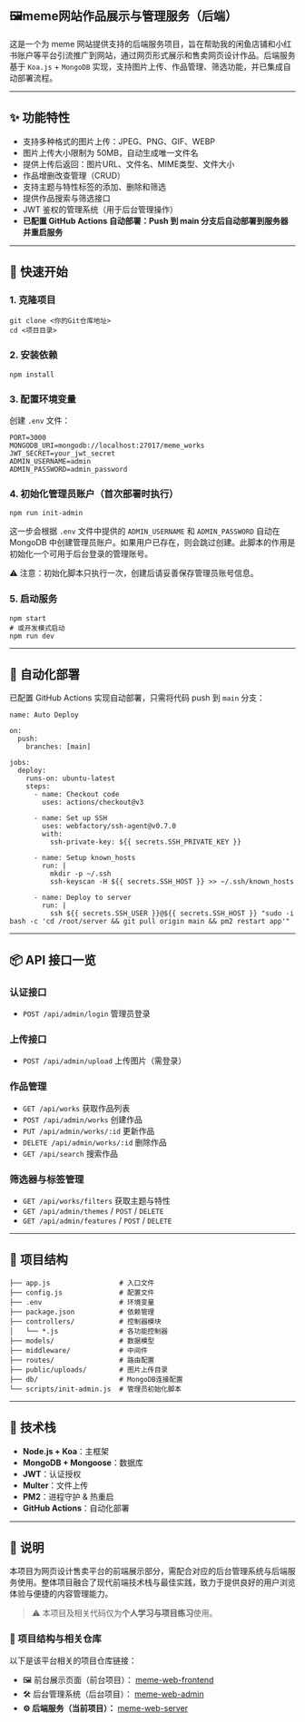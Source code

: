 ## 🖼meme网站作品展示与管理服务（后端）

这是一个为 meme 网站提供支持的后端服务项目，旨在帮助我的闲鱼店铺和小红书账户等平台引流推广到网站，通过网页形式展示和售卖网页设计作品。后端服务基于 `Koa.js` + `MongoDB` 实现，支持图片上传、作品管理、筛选功能，并已集成自动部署流程。

------

## ✨ 功能特性

- 支持多种格式的图片上传：JPEG、PNG、GIF、WEBP
- 图片上传大小限制为 50MB，自动生成唯一文件名
- 提供上传后返回：图片URL、文件名、MIME类型、文件大小
- 作品增删改查管理（CRUD）
- 支持主题与特性标签的添加、删除和筛选
- 提供作品搜索与筛选接口
- JWT 鉴权的管理系统（用于后台管理操作）
- **已配置 GitHub Actions 自动部署：Push 到 main 分支后自动部署到服务器并重启服务**

------

## 🚀 快速开始

### 1. 克隆项目

```
git clone <你的Git仓库地址>
cd <项目目录>
```

### 2. 安装依赖

```
npm install
```

### 3. 配置环境变量

创建 `.env` 文件：

```
PORT=3000
MONGODB_URI=mongodb://localhost:27017/meme_works
JWT_SECRET=your_jwt_secret
ADMIN_USERNAME=admin
ADMIN_PASSWORD=admin_password
```

### 4. **初始化管理员账户（首次部署时执行）**

```
npm run init-admin
```

这一步会根据 `.env` 文件中提供的 `ADMIN_USERNAME` 和 `ADMIN_PASSWORD` 自动在 MongoDB 中创建管理员账户。如果用户已存在，则会跳过创建。此脚本的作用是初始化一个可用于后台登录的管理账号。

⚠️ 注意：初始化脚本只执行一次，创建后请妥善保存管理员账号信息。

### 5. 启动服务

```
npm start
# 或开发模式启动
npm run dev
```

------

## 🔧 自动化部署

已配置 GitHub Actions 实现自动部署，只需将代码 push 到 `main` 分支：

```
name: Auto Deploy

on:
  push:
    branches: [main]

jobs:
  deploy:
    runs-on: ubuntu-latest
    steps:
      - name: Checkout code
        uses: actions/checkout@v3

      - name: Set up SSH
        uses: webfactory/ssh-agent@v0.7.0
        with:
          ssh-private-key: ${{ secrets.SSH_PRIVATE_KEY }}

      - name: Setup known_hosts
        run: |
          mkdir -p ~/.ssh
          ssh-keyscan -H ${{ secrets.SSH_HOST }} >> ~/.ssh/known_hosts

      - name: Deploy to server
        run: |
          ssh ${{ secrets.SSH_USER }}@${{ secrets.SSH_HOST }} "sudo -i bash -c 'cd /root/server && git pull origin main && pm2 restart app'"
```

------

## 📦 API 接口一览

### 认证接口

- `POST /api/admin/login` 管理员登录

### 上传接口

- `POST /api/admin/upload` 上传图片（需登录）

### 作品管理

- `GET /api/works` 获取作品列表
- `POST /api/admin/works` 创建作品
- `PUT /api/admin/works/:id` 更新作品
- `DELETE /api/admin/works/:id` 删除作品
- `GET /api/search` 搜索作品

### 筛选器与标签管理

- `GET /api/works/filters` 获取主题与特性
- `GET /api/admin/themes` / `POST` / `DELETE`
- `GET /api/admin/features` / `POST` / `DELETE`

------

## 📁 项目结构

```
├── app.js                 # 入口文件
├── config.js              # 配置文件
├── .env                   # 环境变量
├── package.json           # 依赖管理
├── controllers/           # 控制器模块
│   └── *.js               # 各功能控制器
├── models/                # 数据模型
├── middleware/            # 中间件
├── routes/                # 路由配置
├── public/uploads/        # 图片上传目录
├── db/                    # MongoDB连接配置
└── scripts/init-admin.js  # 管理员初始化脚本
```

------

## 🧱 技术栈

- **Node.js + Koa**：主框架
- **MongoDB + Mongoose**：数据库
- **JWT**：认证授权
- **Multer**：文件上传
- **PM2**：进程守护 & 热重启
- **GitHub Actions**：自动化部署

------

## 📢 说明

本项目为网页设计售卖平台的前端展示部分，需配合对应的后台管理系统与后端服务使用。整体项目融合了现代前端技术栈与最佳实践，致力于提供良好的用户浏览体验与便捷的内容管理能力。

> ⚠️ 本项目及相关代码仅为**个人学习与项目练习**使用。

### 🔗 项目结构与相关仓库

以下是该平台相关的项目仓库链接：

- 🖼 前台展示页面（前台项目）：
   [meme-web-frontend](https://github.com/2060861791/meme-web-frontend)
- 🛠 后台管理系统（后台项目）：
   [meme-web-admin](https://github.com/2060861791/meme-web-admin)
- **⚙️ 后端服务（当前项目）：**
   [meme-web-server](https://github.com/2060861791/meme-web-server)
